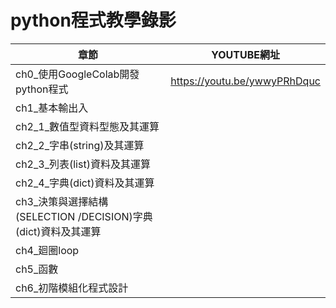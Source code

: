 # python程式教學錄影
| 章節 | YOUTUBE網址|
|-----|--------|
| ch0_使用GoogleColab開發python程式 | https://youtu.be/ywwyPRhDquc  |
| ch1_基本輸出入 |   |
| ch2_1_數值型資料型態及其運算 |   |
| ch2_2_字串(string)及其運算 |   |
| ch2_3_列表(list)資料及其運算 |   |
| ch2_4_字典(dict)資料及其運算 |   |
| ch3_決策與選擇結構(SELECTION /DECISION)字典(dict)資料及其運算 |   |
| ch4_廻圈loop| |
| ch5_函數| |
| ch6_初階模組化程式設計| |


## 

